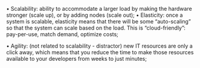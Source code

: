 • Scalability: ability to accommodate a larger load by making the hardware stronger (scale up), or by adding nodes (scale out);
• Elasticity: once a system is scalable, elasticity means that there will be some “auto-scaling” so that the system can scale based on the load. This is “cloud-friendly”: pay-per-use, match demand, optimize costs;

• Agility: (not related to scalability - distractor) new IT resources are only a click away, which means that you reduce the time to make those resources available to your developers from weeks to just minutes;